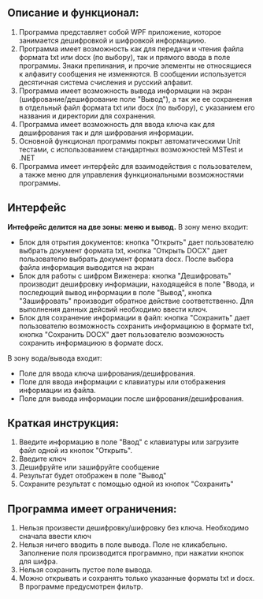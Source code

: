 ## Описание и функционал:
1. Программа представляет собой WPF приложение, которое занимается дешифровкой и шифровкой  информациию.
2. Программа имеет возможность как для передачи и чтения файла формата txt или docx (по выбору), так и прямого ввода в поле программы. Знаки препинания, и прочие элементы не относящиеся к алфавиту сообщения не изменяются. В сообщении используется десятичная система счисления и русский алфавит.
3. Программа имеет возможность вывода информации на экран 
(шифрование/дешифрование поле "Вывод"), а так же ее сохранения в отдельный файл формата txt или docx (по выбору), с указанием его названия и директории для сохранения.
4. Программа имеет возможность для ввода ключа как для дешифрования так и для шифрования информации.
5. Основной функционал программы покрыт автоматическими Unit тестами, с использованием стандартных возможностей MSTest и .NET
6. Программа имеет  интерфейс для взаимодействия с пользователем, а также меню для управления функциональными возможностями программы.

## Интерфейс
**Интефрейс делится на две зоны: меню и вывод.**
В зону меню входит:
- Блок для отрытия документов: кнопка "Открыть" дает пользователю выбрать документ формата txt, кнопка "Открыть DOCX" дает пользователю выбрать документ формата docx. После выбора файла информация выводится на экран 
- Блок для работы с шифром Виженера: кнопка "Дешифровать" производит дешифровку информации, находящейся в поле "Ввода, и последющий вывод информации в поле "Вывод", кнопка "Зашифровать" производит обратное действие соответственно. Для выполнения данных дейсвий необходимо ввести ключ.
- Блок для сохранение информации в файл: кнопка "Сохранить" дает пользователю возможность сохранить информациюю в формате txt, кнопка "Сохранить DOCX" дает пользователю возможность сохранить информациюю в формате docx.

В зону вода/вывода входит:
- Поле для ввода ключа шифрования/дешифрования.
- Поле для ввода информации с клавиатуры или отображения информации из файла.
- Поле для вывода информации после шифрования/дешифрования.

## Краткая инструкция:
1. Введите информацию в поле "Ввод" с клавиатуры или загрузите файл одной из кнопок "Открыть".
2. Введите ключ 
3. Дешифруйте или зашифруйте сообщение
4. Результат будет отображен в поле "Вывод"
5. Сохраните результат с помощью одной из кнопок "Сохранить"

## Программа имеет ограничения:
1) Нельзя произвести дешифровку/шифровку без ключа. Необходимо сначала ввести ключ
2) Нельзя ничего вводить в поле вывода. Поле не кликабельно. Заполнение поля производится программно, при нажатии кнопок для шифра.
3) Нельзя сохранить пустое поле вывода. 
4) Можно открывать и сохранять только указанные форматы txt и docx. В программе предусмотрен фильтр.
 
